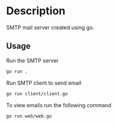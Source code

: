 # Description

SMTP mail server created using go.

## Usage

Run the SMTP server

```bash
go run .
```

Run SMTP client to send email

```bash
go run client/client.go
```

To view emails run the following command

```bash
go run web/web.go
```

